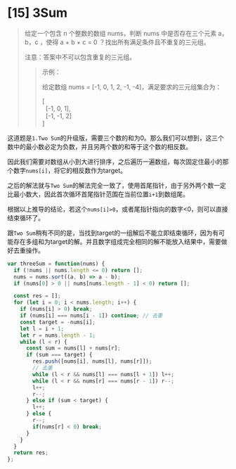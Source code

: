 # [15] 3Sum

>给定一个包含 n 个整数的数组 nums，判断 nums 中是否存在三个元素 a，b，c ，使得 a + b + c = 0 ？找出所有满足条件且不重复的三元组。
>
>注意：答案中不可以包含重复的三元组。
>
>>示例：
>>
>>给定数组 nums = [-1, 0, 1, 2, -1, -4]，满足要求的三元组集合为：
>>
>>[\
>>&nbsp;&nbsp;[-1, 0, 1],\
>>&nbsp;&nbsp;[-1, -1, 2]\
>>]

这道题是`1.Two Sum`的升级版，需要三个数的和为0。那么我们可以想到，这三个数中的最小数必定为负数，并且另两个数的和等于这个数的相反数。

因此我们需要对数组从小到大进行排序，之后遍历一遍数组，每次固定住最小的那个数字`nums[i]`，将它的相反数作为target。

之后的解法就与`Two Sum`的解法完全一致了，使用首尾指针，由于另外两个数一定比最小数大，因此首次循环首尾指针范围在当前位置`i+1`到数组尾。

根据以上推导的结论，若这个`nums[i]>0`，或者尾指针指向的数字<0，则可以直接结束循环了。

跟`Two Sum`稍有不同的是，当找到target的一组解后不能立即结束循环，因为有可能存在多组和为target的解。并且数字组成完全相同的解不能放入结果中，需要做好去重操作。

```js
var threeSum = function(nums) {
  if (!nums || nums.length <= 0) return [];
  nums = nums.sort((a, b) => a - b);
  if (nums[0] > 0 || nums[nums.length - 1] < 0) return [];

  const res = [];
  for (let i = 0; i < nums.length; i++) {
    if (nums[i] > 0) break;
    if (nums[i] === nums[i - 1]) continue; // 去重
    const target = -nums[i];
    let l = i + 1;
    let r = nums.length - 1;
    while (l < r) {
      const sum = nums[l] + nums[r];
      if (sum === target) {
        res.push([nums[i], nums[l], nums[r]]);
        // 去重
        while (l < r && nums[l] === nums[l + 1]) l++;
        while (l < r && nums[r] === nums[r - 1]) r--;
        l++;
        r--;
      } else if (sum < target) {
        l++;
      } else {
        r--;
        if(nums[r] < 0) break;
      }
    }
  }
  return res;
};
```
